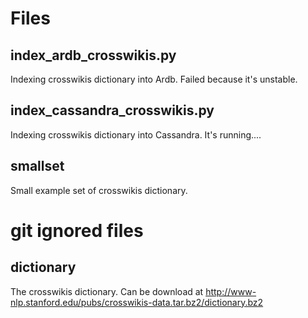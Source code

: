 # Files

## index_ardb_crosswikis.py

Indexing crosswikis dictionary into Ardb.
Failed because it's unstable.

## index_cassandra_crosswikis.py

Indexing crosswikis dictionary into Cassandra.
It's running....

## smallset

Small example set of crosswikis dictionary.

# git ignored files

## dictionary

The crosswikis dictionary. Can be download at http://www-nlp.stanford.edu/pubs/crosswikis-data.tar.bz2/dictionary.bz2

